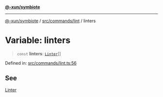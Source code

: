 [**@-xun/symbiote**](../../../../README.md)

***

[@-xun/symbiote](../../../../README.md) / [src/commands/lint](../README.md) / linters

# Variable: linters

> `const` **linters**: [`Linter`](../enumerations/Linter.md)[]

Defined in: [src/commands/lint.ts:56](https://github.com/Xunnamius/symbiote/blob/62837922680f523ceb73c316fc4e6bbfb810fc1f/src/commands/lint.ts#L56)

## See

[Linter](../enumerations/Linter.md)
